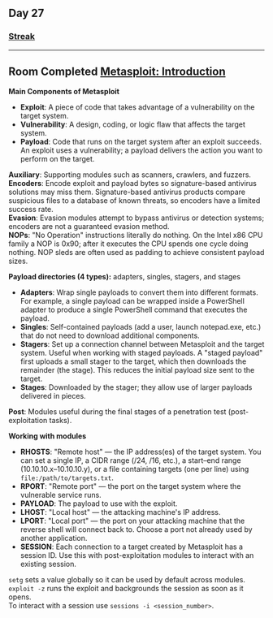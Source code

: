 ## Day 27
### [**Streak**](https://tryhackme.com/Tushig3531/streak)
---
**Room Completed**
[**Metasploit: Introduction**](https://tryhackme.com/room/metasploitintro)
---

**Main Components of Metasploit**

- **Exploit**: A piece of code that takes advantage of a vulnerability on the target system.  
- **Vulnerability**: A design, coding, or logic flaw that affects the target system.  
- **Payload**: Code that runs on the target system after an exploit succeeds. An exploit uses a vulnerability; a payload delivers the action you want to perform on the target.

**Auxiliary**: Supporting modules such as scanners, crawlers, and fuzzers.  
**Encoders**: Encode exploit and payload bytes so signature-based antivirus solutions may miss them. Signature-based antivirus products compare suspicious files to a database of known threats, so encoders have a limited success rate.  
**Evasion**: Evasion modules attempt to bypass antivirus or detection systems; encoders are not a guaranteed evasion method.  
**NOPs**: "No Operation" instructions literally do nothing. On the Intel x86 CPU family a NOP is 0x90; after it executes the CPU spends one cycle doing nothing. NOP sleds are often used as padding to achieve consistent payload sizes.

**Payload directories (4 types):** adapters, singles, stagers, and stages
- **Adapters**: Wrap single payloads to convert them into different formats. For example, a single payload can be wrapped inside a PowerShell adapter to produce a single PowerShell command that executes the payload.  
- **Singles**: Self-contained payloads (add a user, launch notepad.exe, etc.) that do not need to download additional components.  
- **Stagers**: Set up a connection channel between Metasploit and the target system. Useful when working with staged payloads. A "staged payload" first uploads a small stager to the target, which then downloads the remainder (the stage). This reduces the initial payload size sent to the target.  
- **Stages**: Downloaded by the stager; they allow use of larger payloads delivered in pieces.

**Post**: Modules useful during the final stages of a penetration test (post-exploitation tasks).

**Working with modules**

- **RHOSTS**: "Remote host" — the IP address(es) of the target system. You can set a single IP, a CIDR range (/24, /16, etc.), a start–end range (10.10.10.x–10.10.10.y), or a file containing targets (one per line) using `file:/path/to/targets.txt`.  
- **RPORT**: "Remote port" — the port on the target system where the vulnerable service runs.  
- **PAYLOAD**: The payload to use with the exploit.  
- **LHOST**: "Local host" — the attacking machine's IP address.  
- **LPORT**: "Local port" — the port on your attacking machine that the reverse shell will connect back to. Choose a port not already used by another application.  
- **SESSION**: Each connection to a target created by Metasploit has a session ID. Use this with post-exploitation modules to interact with an existing session.

`setg` sets a value globally so it can be used by default across modules.  
`exploit -z` runs the exploit and backgrounds the session as soon as it opens.  
To interact with a session use `sessions -i <session_number>`.
